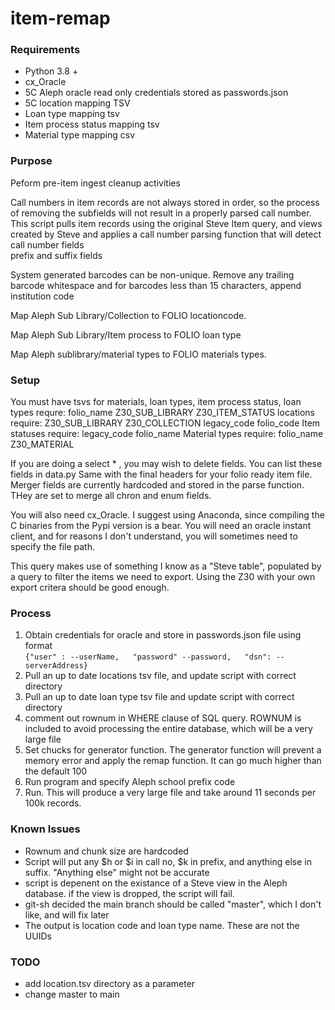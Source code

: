 # item-remap
### Requirements
* Python 3.8 + 
* cx_Oracle 
* 5C Aleph oracle read only credentials stored as passwords.json  
* 5C location mapping TSV
* Loan type mapping tsv
* Item process status mapping tsv
* Material type mapping csv
### Purpose
Peform pre-item ingest cleanup activities  

Call numbers in item records are not always stored in order, so the process of removing the subfields will not result in a properly parsed call number.  
This script pulls item records using the original Steve Item query, and views created by Steve and applies a call number parsing function that will detect call number fields  
prefix and suffix fields  

System generated barcodes can be non-unique.  Remove any trailing barcode whitespace and for barcodes less than 15 characters, append institution code  

Map Aleph Sub Library/Collection to FOLIO locationcode.

Map Aleph Sub Library/Item process to FOLIO loan type

Map Aleph sublibrary/material types to FOLIO materials types.

### Setup

You must have tsvs for materials, loan types, item process status, 
loan types requre:
folio_name	Z30_SUB_LIBRARY	Z30_ITEM_STATUS
locations require:
Z30_SUB_LIBRARY	Z30_COLLECTION	legacy_code	folio_code
Item statuses require:
legacy_code	folio_name
Material types require: 
folio_name	Z30_MATERIAL

If you are doing a select  * , you may wish to delete fields. You can list these fields in data.py Same with the final headers for your folio ready item file.  Merger fields are currently hardcoded and stored in the parse function.  THey are set to merge all chron and enum fields.  


You will also need cx_Oracle.  I suggest using Anaconda, since compiling the C binaries from the Pypi version is a bear.  You will need an oracle instant client, and for reasons I don't understand, you will sometimes need to specify the file path.  

This query makes use of something I know as a "Steve table", populated by a query to filter the items we need to export.  Using the Z30 with your own export critera should be good enough.

### Process
1) Obtain credentials for oracle and store in passwords.json file using format  
    `{"user" : --userName,  
    "password" --password,  
    "dsn": -- serverAddress}`
2) Pull an up to date locations tsv file, and update script with correct directory
3) Pull an up to date loan type tsv file and update script with correct directory
4) comment out rownum in WHERE clause of SQL query. ROWNUM is included to avoid processing the entire database, which will be a very large file
5) Set chucks for generator function.  The generator function will prevent a memory error and apply the remap function.  It can go much higher than the default 100
6) Run program and specify Aleph school prefix code
7) Run.  This will produce a very large file and take around 11 seconds per 100k records.  

### Known Issues
* Rownum and chunk size are hardcoded
* Script will put any $h or $i in call no, $k in prefix, and anything else in suffix.  "Anything else" might not be accurate
* script is depenent on the existance of a Steve view in the Aleph database.  if the view is dropped, the script will fail.  
* git-sh decided the main branch should be called "master", which I don't like, and will fix later
* The output is location code and loan type name.  These are not the UUIDs 

### TODO
* add location.tsv directory as a parameter
* change master to main


